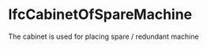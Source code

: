 IfcCabinetOfSpareMachine
========================
The cabinet is used for placing spare / redundant machine


